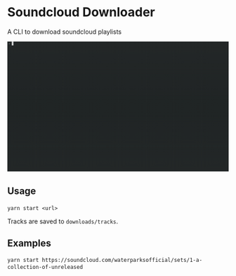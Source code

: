 # Soundcloud Downloader
A CLI to download soundcloud playlists

![Demo](demo/demo.gif)

## Usage

```
yarn start <url>
```

Tracks are saved to `downloads/tracks`.

## Examples

```
yarn start https://soundcloud.com/waterparksofficial/sets/1-a-collection-of-unreleased
```
